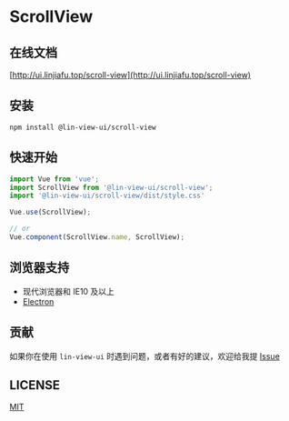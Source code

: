 # ScrollView


## 在线文档

[http://ui.linjiafu.top/scroll-view](http://ui.linjiafu.top/scroll-view)


## 安装

```
npm install @lin-view-ui/scroll-view
```

## 快速开始

```javascript
import Vue from 'vue';
import ScrollView from '@lin-view-ui/scroll-view';
import '@lin-view-ui/scroll-view/dist/style.css'

Vue.use(ScrollView);

// or
Vue.component(ScrollView.name, ScrollView);
```

## 浏览器支持

- 现代浏览器和 IE10 及以上
- [Electron](http://electron.atom.io/)

## 贡献

如果你在使用 `lin-view-ui` 时遇到问题，或者有好的建议，欢迎给我提 [Issue](https://github.com/c10342/lin-view-ui/issues)

## LICENSE

[MIT](https://github.com/c10342/lin-view-ui/blob/master/LICENSE)
